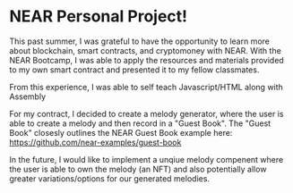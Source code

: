 # NEAR Personal Project!

This past summer, I was grateful to have the opportunity to learn more about blockchain, smart contracts, and cryptomoney with NEAR. With the NEAR Bootcamp, I was able to apply the resources and materials provided to my own smart contract and presented it to my fellow classmates.

From this experience, I was able to self teach Javascript/HTML along with Assembly

For my contract, I decided to create a melody generator, where the user is able to create a melody and then record in a "Guest Book". 
The "Guest Book" closesly outlines the NEAR Guest Book example here: https://github.com/near-examples/guest-book 

In the future, I would like to implement a unqiue melody compenent where the user is able to own the melody (an NFT) and 
also potentially allow greater variations/options for our generated melodies. 
